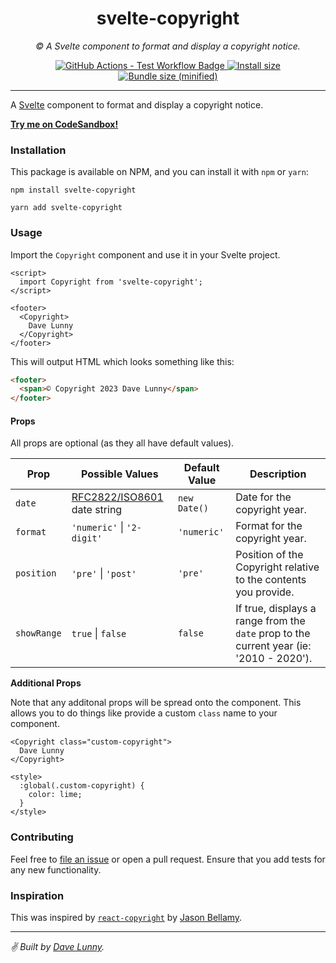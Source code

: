 <div align="center" margin="0 auto 20px">
  <h1>svelte-copyright</h1>
  <p style="font-style: italic;">© A Svelte component to format and display a copyright notice.</p>
  <div>
    <a href='https://github.com/himynameisdave/svelte-copyright/actions?query=workflow%3Atest+branch%3Amaster'>
      <img src="https://github.com/himynameisdave/svelte-copyright/workflows/test/badge.svg" alt="GitHub Actions - Test Workflow Badge" />
    </a>
    <a href="https://packagephobia.now.sh/result?p=svelte-copyright">
        <img src="https://packagephobia.now.sh/badge?p=svelte-copyright" alt="Install size" />
    </a>
    <a href="https://bundlephobia.com/result?p=svelte-copyright">
        <img src="https://img.shields.io/bundlephobia/min/svelte-copyright.svg" alt="Bundle size (minified)" />
    </a>
  </div>
</div>

---

A [Svelte](https://svelte.dev/) component to format and display a copyright notice.

[**Try me on CodeSandbox!**](https://codesandbox.io/s/svelte-copyright-x0ibp)

### Installation

This package is available on NPM, and you can install it with `npm` or `yarn`:

```
npm install svelte-copyright

yarn add svelte-copyright
```

### Usage

Import the `Copyright` component and use it in your Svelte project.

```svelte
<script>
  import Copyright from 'svelte-copyright';
</script>

<footer>
  <Copyright>
    Dave Lunny
  </Copyright>
</footer>
```

This will output HTML which looks something like this:

```html
<footer>
  <span>© Copyright 2023 Dave Lunny</span>
</footer>
```

#### Props

All props are optional (as they all have default values).

**Prop** | **Possible Values** | **Default Value** | **Description**
---|---|---|---
`date` | [RFC2822/ISO8601](https://tools.ietf.org/html/rfc2822#page-14) date string | `new Date()` | Date for the copyright year.
`format` | `'numeric'` \| `'2-digit'` | `'numeric'` | Format for the copyright year.
`position` | `'pre'` \| `'post'`  | `'pre'` | Position of the Copyright relative to the contents you provide.
`showRange` | `true` \| `false`  | `false` | If true, displays a range from the `date` prop to the current year (ie: '2010 - 2020').

**Additional Props**

Note that any additonal props will be spread onto the component. This allows you to do things like provide a custom `class` name to your component.

```svelte
<Copyright class="custom-copyright">
  Dave Lunny
</Copyright>

<style>
  :global(.custom-copyright) {
    color: lime;
  }
</style>
```

### Contributing

Feel free to [file an issue](https://github.com/himynameisdave/svelte-copyright/issues/new) or open a pull request. Ensure that you add tests for any new functionality.

### Inspiration

This was inspired by [`react-copyright`](https://github.com/jasonbellamy/react-copyright) by [Jason Bellamy](https://github.com/jasonbellamy).

---

_✌️ Built by [Dave Lunny](http://himynameisdave.com)._
